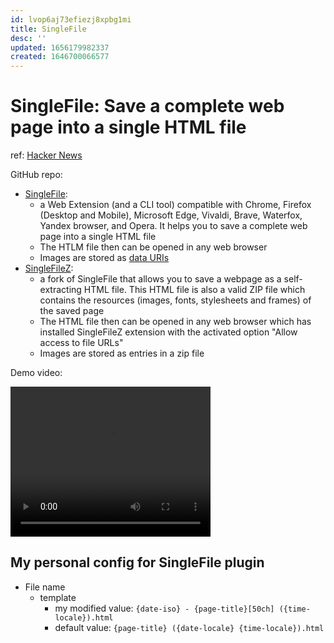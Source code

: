 ```yaml
---
id: lvop6aj73efiezj8xpbg1mi
title: SingleFile
desc: ''
updated: 1656179982337
created: 1646700066577
---
```

# SingleFile: Save a complete web page into a single HTML file
ref: [Hacker News](https://news.ycombinator.com/item?id=30527999)

GitHub repo: 
- [SingleFile](https://github.com/gildas-lormeau/SingleFile): 
  - a Web Extension (and a CLI tool) compatible with Chrome, Firefox (Desktop and Mobile), Microsoft Edge, Vivaldi, Brave, Waterfox, Yandex browser, and Opera. It helps you to save a complete web page into a single HTML file
  - The HTLM file then can be opened in any web browser
  - Images are stored as [data URIs](https://en.wikipedia.org/wiki/Data_URI_scheme)
- [SingleFileZ](https://github.com/gildas-lormeau/SingleFileZ): 
  - a fork of SingleFile that allows you to save a webpage as a self-extracting HTML file. This HTML file is also a valid ZIP file which contains the resources (images, fonts, stylesheets and frames) of the saved page
  - The HTML file then can be opened in any web browser which has installed SingleFileZ extension with the activated option "Allow access to file URLs"
  - Images are stored as entries in a zip file

Demo video:
<p><video width="320" height="240" class="audioplayer" controls>
<source type="video/mp4" src="https://user-images.githubusercontent.com/396787/156664907-cc458e35-f41b-45ca-91eb-372213812b44.mp4"></source>
Your browser does not support playing HTML5 video. You can
<a href="https://user-images.githubusercontent.com/396787/156664907-cc458e35-f41b-45ca-91eb-372213812b44.mp4" download>download a copy of the video
file</a> instead.
</video></p>

## My personal config for SingleFile plugin

- File name
    - template
        - my modified value: `{date-iso} - {page-title}[50ch] ({time-locale}).html`
        - default value: `{page-title} ({date-locale} {time-locale}).html`